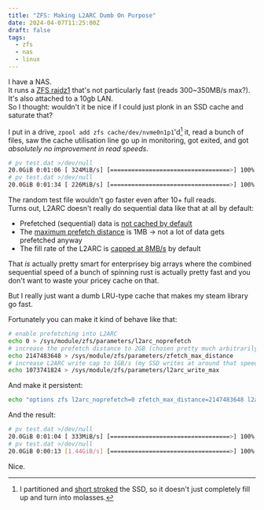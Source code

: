```yaml
---
title: "ZFS: Making L2ARC Dumb On Purpose"
date: 2024-04-07T11:25:00Z
draft: false
tags:
  - zfs
  - nas
  - linux
---
```


I have a NAS.  
It runs a [ZFS raidz1](https://en.wikipedia.org/wiki/ZFS#RAID_(%22RAID-Z%22)) that's not particularly fast (reads 300~350MB/s max?).  
It's also attached to a 10gb LAN.  
So I thought: wouldn't it be nice if I could just plonk in an SSD cache and saturate that?  

I put in a drive, `zpool add zfs cache/dev/nvme0n1p1`'d[^shortstroke] it, read a bunch of files, saw the cache utilisation line go up in monitoring, got exited, and got *absolutely no improvement in read speeds*.

```bash
# pv test.dat >/dev/null
20.0GiB 0:01:06 [ 324MiB/s] [==================================>] 100%
# pv test.dat >/dev/null
20.0GiB 0:01:34 [ 226MiB/s] [==================================>] 100%
```

The random test file wouldn't go faster even after 10+ full reads.  
Turns out, L2ARC doesn't really do sequential data like that at all by default: 
- Prefetched (sequential) data is [not cached by default](https://openzfs.github.io/openzfs-docs/Performance%20and%20Tuning/Module%20Parameters.html#l2arc-noprefetch)
- The [maximum prefetch distance](https://openzfs.github.io/openzfs-docs/Performance%20and%20Tuning/Module%20Parameters.html#zfetch-max-distance) is 1MB -> not a lot of data gets prefetched anyway
- The fill rate of the L2ARC is [capped at 8MB/s](https://openzfs.github.io/openzfs-docs/Performance%20and%20Tuning/Module%20Parameters.html#l2arc-write-max) by default

That *is* actually pretty smart for enterprisey big arrays where the combined sequential speed of a bunch of spinning rust is actually pretty fast and you don't want to waste your pricey cache on that.  

But I really just want a dumb LRU-type cache that makes my steam library go fast.  

Fortunately you can make it kind of behave like that:

```bash
# enable prefetching into L2ARC
echo 0 > /sys/module/zfs/parameters/l2arc_noprefetch
# increase the prefetch distance to 2GB (chosen pretty much arbitrarily, anything really big is good)
echo 2147483648 > /sys/module/zfs/parameters/zfetch_max_distance
# increase L2ARC write cap to 1GB/s (my SSD writes at around that speed)
echo 1073741824 > /sys/module/zfs/parameters/l2arc_write_max
```
And make it persistent:
```bash
echo "options zfs l2arc_noprefetch=0 zfetch_max_distance=2147483648 l2arc_write_max=1073741824" > /etc/modprobe.d/zfs.conf
```

And the result:

```bash
# pv test.dat >/dev/null
20.0GiB 0:01:04 [ 333MiB/s] [==================================>] 100%
# pv test.dat >/dev/null
20.0GiB 0:00:13 [1.44GiB/s] [==================================>] 100%
```
Nice.


[^shortstroke]: I partitioned and [short stroked](https://en.wikipedia.org/wiki/Hard_disk_drive_performance_characteristics#Short_stroking) the SSD, so it doesn't just completely fill up and turn into molasses. 
